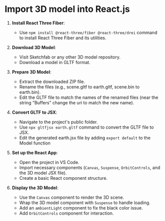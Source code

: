 # Import 3D model into React.js

1. **Install React Three Fiber**:

   - Use `npm install @react-three/fiber @react-three/drei` command to install React Three Fiber and its utilities.

2. **Download 3D Model**:

   - Visit Sketchfab or any other 3D model repository.
   - Download a model in GLTF format.

3. **Prepare 3D Model**:

   - Extract the downloaded ZIP file.
   - Rename the files (e.g., scene.gltf to earth.gltf, scene.bin to earth.bin).
   - Edit the GLTF file to match the names of the renamed files (near the string "Buffers" change the uri to match the new name).

4. **Convert GLTF to JSX**:

   - Navigate to the project's public folder.
   - Use `npx gltfjsx earth.gltf` command to convert the GLTF file to JSX.
   - Edit the generated earth.jsx file by adding `export default` to the Model function

5. **Set up the React App**:

   - Open the project in VS Code.
   - Import necessary components (`Canvas`, `Suspense`, `OrbitControls`, and the 3D model JSX file).
   - Create a basic React component structure.

6. **Display the 3D Model**:
   - Use the `Canvas` component to render the 3D scene.
   - Wrap the 3D model component with `Suspense` to handle loading.
   - Add an `ambientLight` component to fix the black color issue.
   - Add `OrbitControls` component for interaction.
